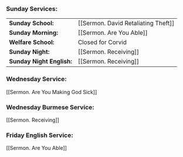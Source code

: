 ### Sunday Services:
|                           |                                     |
|:------------------------- |:----------------------------------- |
| **Sunday School:**        | [[Sermon. David Retaliating Theft]] |
| **Sunday Morning:**       | [[Sermon. Are You Able]]            |
| **Welfare School:**       | Closed for Corvid                   |
| **Sunday Night:**         | [[Sermon. Receiving]]               |
| **Sunday Night English:** | [[Sermon. Receiving]]               |
### Wednesday Service:
[[Sermon. Are You Making God Sick]]
### Wednesday Burmese Service:
[[Sermon. Receiving]]
### Friday English Service:
[[Sermon. Are You Able]]
